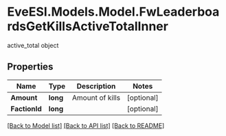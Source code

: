 # EveESI.Models.Model.FwLeaderboardsGetKillsActiveTotalInner
active_total object

## Properties

Name | Type | Description | Notes
------------ | ------------- | ------------- | -------------
**Amount** | **long** | Amount of kills | [optional] 
**FactionId** | **long** |  | [optional] 

[[Back to Model list]](../README.md#documentation-for-models) [[Back to API list]](../README.md#documentation-for-api-endpoints) [[Back to README]](../README.md)

